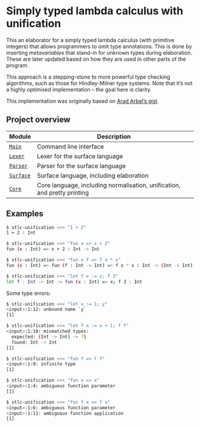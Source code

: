 # Simply typed lambda calculus with unification

This an elaborator for a simply typed lambda calculus (with primitive integers)
that allows programmers to omit type annotations. This is done by inserting
_metavariables_ that stand-in for unknown types during elaboration. These are
later updated based on how they are used in other parts of the program.

This approach is a stepping-stone to more powerful type checking algorithms,
such as those for Hindley-Milner type systems. Note that it’s not a highly
optimised implementation – the goal here is clarity.

This implementation was originally based on [Arad Arbel’s gist](https://gist.github.com/aradarbel10/837aa65d2f06ac6710c6fbe479909b4c).

## Project overview

| Module        | Description                             |
| ------------- | --------------------------------------- |
| [`Main`]      | Command line interface                  |
| [`Lexer`]     | Lexer for the surface language          |
| [`Parser`]    | Parser for the surface language         |
| [`Surface`]   | Surface language, including elaboration |
| [`Core`]      | Core language, including normalisation, unification, and pretty printing |

[`Main`]: ./Main.ml
[`Lexer`]: ./Lexer.mll
[`Parser`]: ./Parser.mly
[`Surface`]: ./Surface.ml
[`Core`]: ./Core.ml

## Examples

```sh
$ stlc-unification <<< "1 + 2"
1 + 2 : Int
```

```sh
$ stlc-unification <<< "fun x => x + 2"
fun (x : Int) => x + 2 : Int -> Int
```

```sh
$ stlc-unification <<< "fun x f => f x * x"
fun (x : Int) => fun (f : Int -> Int) => f x * x : Int -> (Int -> Int) -> Int
```

```sh
$ stlc-unification <<< "let f x := x; f 3"
let f : Int -> Int := fun (x : Int) => x; f 3 : Int
```

Some type errors:

```sh
$ stlc-unification <<< "let x := 1; y"
<input>:1:12: unbound name `y`
[1]
```

```sh
$ stlc-unification <<< "let f x := x + 1; f f"
<input>:1:18: mismatched types:
  expected: (Int -> Int) -> ?1
  found: Int -> Int
[1]
```

```sh
$ stlc-unification <<< "fun f => f f"
<input>:1:9: infinite type
[1]
```

```sh
$ stlc-unification <<< "fun x => x"
<input>:1:4: ambiguous function parameter
[1]
```

```sh
$ stlc-unification <<< "fun f x => f x"
<input>:1:6: ambiguous function parameter
<input>:1:11: ambiguous function application
[1]
```

